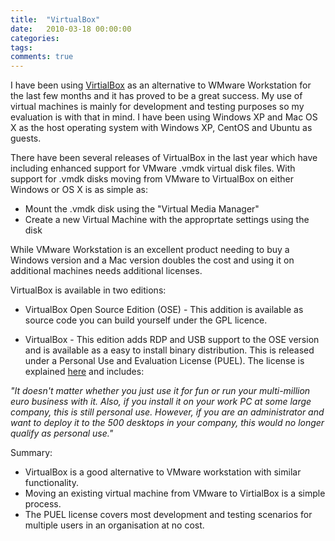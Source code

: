 ```yaml
---
title:  "VirtualBox"
date:   2010-03-18 00:00:00
categories:
tags:
comments: true
---
```


<p>I have been using <a href="http://www.virtualbox.org/">VirtialBox</a> as an alternative to WMware Workstation for the last few months and it has proved to be a great success. My use of virtual machines is mainly for development and testing purposes so my evaluation is with that in mind. I have been using Windows XP and Mac OS X as the host operating system with Windows XP, CentOS and Ubuntu as guests.</p>
<p>There have been several releases of VirtualBox in the last year which have including enhanced support for VMware .vmdk virtual disk files. With support for .vmdk disks moving from VMware to VirtualBox on either Windows or OS X is as simple as:</p>
<ul>
<li>Mount the .vmdk disk using the "Virtual Media Manager"</li>
<li>Create a new Virtual Machine with the approprtate settings using the disk</li>
</ul>
<p>While VMware Workstation is an excellent product needing to buy a Windows version and a Mac version doubles the cost and using it on additional machines needs additional licenses.</p>
<p>VirtualBox is available in two editions:</p>
<ul>
<li> VirtualBox Open Source Edition (OSE) - This addition is available as source code you can build yourself under the GPL licence.</li>
</ul>
<ul>
<li> VirtualBox - This edition adds RDP and USB support to the OSE version and is available as a easy to install binary distribution. This is released under a Personal Use and Evaluation License (PUEL). The license is explained <a href="http://www.virtualbox.org/wiki/Licensing_FAQ">here</a> and includes:</li>
</ul>
<p><em>"It doesn't matter whether you just use it for fun or run your multi-million euro business with it. Also, if you install it on your work PC at some large company, this is still personal use. However, if you are an administrator and want to deploy it to the 500 desktops in your company, this would no longer qualify as personal use."</em></p>
<p>Summary:</p>
<ul>
<li> VirtualBox is a good alternative to VMware workstation with similar functionality.</li>
<li>Moving an existing virtual machine from VMware to VirtialBox is a simple process.</li>
<li>The PUEL license covers most development and testing scenarios for multiple users in an organisation at no cost.</li>
</ul>
